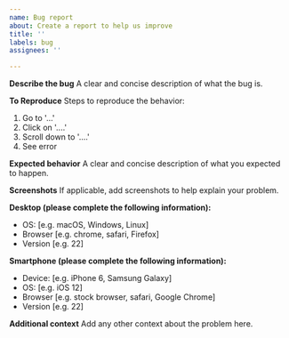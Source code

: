 ```yaml
---
name: Bug report
about: Create a report to help us improve
title: ''
labels: bug
assignees: ''

---
```


**Describe the bug**
A clear and concise description of what the bug is.

**To Reproduce**
Steps to reproduce the behavior:
1. Go to '...'
2. Click on '....'
3. Scroll down to '....'
4. See error

**Expected behavior**
A clear and concise description of what you expected to happen.

**Screenshots**
If applicable, add screenshots to help explain your problem.

**Desktop (please complete the following information):**
 - OS: [e.g. macOS, Windows, Linux]
 - Browser [e.g. chrome, safari, Firefox]
 - Version [e.g. 22]

**Smartphone (please complete the following information):**
 - Device: [e.g. iPhone 6, Samsung Galaxy]
 - OS: [e.g. iOS 12]
 - Browser [e.g. stock browser, safari, Google Chrome]
 - Version [e.g. 22]

**Additional context**
Add any other context about the problem here.
